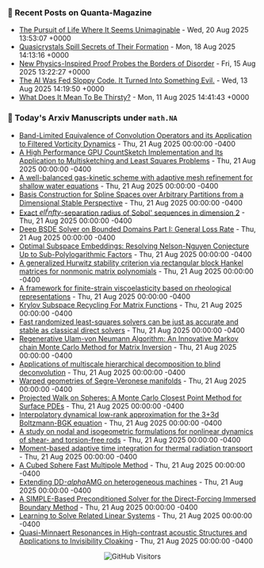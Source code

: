 ### 📝 Recent Posts on Quanta-Magazine
<!-- quanta starts -->
* <a href="https://www.quantamagazine.org/the-pursuit-of-life-where-it-seems-unimaginable-20250820/">The Pursuit of Life Where It Seems Unimaginable</a> - Wed, 20 Aug 2025 13:53:07 +0000
* <a href="https://www.quantamagazine.org/quasicrystals-spill-secrets-of-their-formation-20250818/">Quasicrystals Spill Secrets of Their Formation</a> - Mon, 18 Aug 2025 14:13:16 +0000
* <a href="https://www.quantamagazine.org/new-physics-inspired-proof-probes-the-borders-of-disorder-20250815/">New Physics-Inspired Proof Probes the Borders of Disorder</a> - Fri, 15 Aug 2025 13:22:27 +0000
* <a href="https://www.quantamagazine.org/the-ai-was-fed-sloppy-code-it-turned-into-something-evil-20250813/">The AI Was Fed Sloppy Code. It Turned Into Something Evil.</a> - Wed, 13 Aug 2025 14:19:50 +0000
* <a href="https://www.quantamagazine.org/what-does-it-mean-to-be-thirsty-20250811/">What Does It Mean To Be Thirsty?</a> - Mon, 11 Aug 2025 14:41:43 +0000
<!-- quanta ends -->


### 📝 Today's Arxiv Manuscripts under ``math.NA``
<!-- arxiv-math-na starts -->
* <a href="https://arxiv.org/abs/2508.14108">Band-Limited Equivalence of Convolution Operators and its Application to Filtered Vorticity Dynamics</a> - Thu, 21 Aug 2025 00:00:00 -0400
* <a href="https://arxiv.org/abs/2508.14209">A High Performance GPU CountSketch Implementation and Its Application to Multisketching and Least Squares Problems</a> - Thu, 21 Aug 2025 00:00:00 -0400
* <a href="https://arxiv.org/abs/2508.14216">A well-balanced gas-kinetic scheme with adaptive mesh refinement for shallow water equations</a> - Thu, 21 Aug 2025 00:00:00 -0400
* <a href="https://arxiv.org/abs/2508.14649">Basis Construction for Spline Spaces over Arbitrary Partitions from a Dimensional Stable Perspective</a> - Thu, 21 Aug 2025 00:00:00 -0400
* <a href="https://arxiv.org/abs/2508.14803">Exact $ell^infty$-separation radius of Sobol' sequences in dimension 2</a> - Thu, 21 Aug 2025 00:00:00 -0400
* <a href="https://arxiv.org/abs/2508.14215">Deep BSDE Solver on Bounded Domains Part I: General Loss Rate</a> - Thu, 21 Aug 2025 00:00:00 -0400
* <a href="https://arxiv.org/abs/2508.14234">Optimal Subspace Embeddings: Resolving Nelson-Nguyen Conjecture Up to Sub-Polylogarithmic Factors</a> - Thu, 21 Aug 2025 00:00:00 -0400
* <a href="https://arxiv.org/abs/2508.14376">A generalized Hurwitz stability criterion via rectangular block Hankel matrices for nonmonic matrix polynomials</a> - Thu, 21 Aug 2025 00:00:00 -0400
* <a href="https://arxiv.org/abs/2508.14518">A framework for finite-strain viscoelasticity based on rheological representations</a> - Thu, 21 Aug 2025 00:00:00 -0400
* <a href="https://arxiv.org/abs/2209.14163">Krylov Subspace Recycling For Matrix Functions</a> - Thu, 21 Aug 2025 00:00:00 -0400
* <a href="https://arxiv.org/abs/2406.03468">Fast randomized least-squares solvers can be just as accurate and stable as classical direct solvers</a> - Thu, 21 Aug 2025 00:00:00 -0400
* <a href="https://arxiv.org/abs/2407.16661">Regenerative Ulam-von Neumann Algorithm: An Innovative Markov chain Monte Carlo Method for Matrix Inversion</a> - Thu, 21 Aug 2025 00:00:00 -0400
* <a href="https://arxiv.org/abs/2409.08734">Applications of multiscale hierarchical decomposition to blind deconvolution</a> - Thu, 21 Aug 2025 00:00:00 -0400
* <a href="https://arxiv.org/abs/2410.00664">Warped geometries of Segre-Veronese manifolds</a> - Thu, 21 Aug 2025 00:00:00 -0400
* <a href="https://arxiv.org/abs/2410.03844">Projected Walk on Spheres: A Monte Carlo Closest Point Method for Surface PDEs</a> - Thu, 21 Aug 2025 00:00:00 -0400
* <a href="https://arxiv.org/abs/2411.15990">Interpolatory dynamical low-rank approximation for the 3+3d Boltzmann-BGK equation</a> - Thu, 21 Aug 2025 00:00:00 -0400
* <a href="https://arxiv.org/abs/2412.20132">A study on nodal and isogeometric formulations for nonlinear dynamics of shear- and torsion-free rods</a> - Thu, 21 Aug 2025 00:00:00 -0400
* <a href="https://arxiv.org/abs/2501.17301">Moment-based adaptive time integration for thermal radiation transport</a> - Thu, 21 Aug 2025 00:00:00 -0400
* <a href="https://arxiv.org/abs/2508.13550">A Cubed Sphere Fast Multipole Method</a> - Thu, 21 Aug 2025 00:00:00 -0400
* <a href="https://arxiv.org/abs/2407.08092">Extending DD-$alpha$AMG on heterogeneous machines</a> - Thu, 21 Aug 2025 00:00:00 -0400
* <a href="https://arxiv.org/abs/2501.15314">A SIMPLE-Based Preconditioned Solver for the Direct-Forcing Immersed Boundary Method</a> - Thu, 21 Aug 2025 00:00:00 -0400
* <a href="https://arxiv.org/abs/2503.17265">Learning to Solve Related Linear Systems</a> - Thu, 21 Aug 2025 00:00:00 -0400
* <a href="https://arxiv.org/abs/2508.13659">Quasi-Minnaert Resonances in High-contrast acoustic Structures and Applications to Invisibility Cloaking</a> - Thu, 21 Aug 2025 00:00:00 -0400
<!-- arxiv-math-na ends -->

<div align="center">
  
![GitHub Visitors](https://api.visitorbadge.io/api/visitors?path=https%3A%2F%2Fgithub.com%2Flowrank&label=profile%20views&labelColor=%231e1e2e&countColor=%23cba6f7)



</div>

